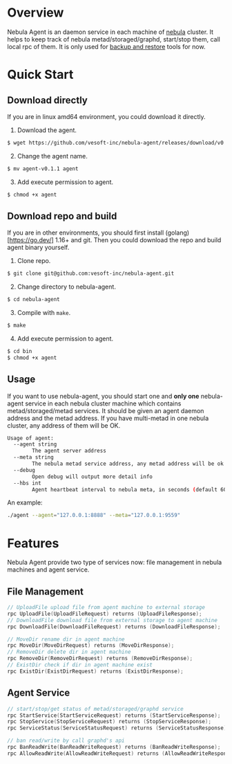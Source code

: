 # Overview

Nebula Agent is an daemon service in each machine of [nebula](https://github.com/vesoft-inc/nebula) cluster. It helps to keep track of nebula metad/storaged/graphd, start/stop them, call local rpc of them.
It is only used for [backup and restore](https://github.com/vesoft-inc/nebula-br) tools for now.

# Quick Start

## Download directly

If you are in linux amd64 environment, you could download it directly.

1. Download the agent.
  ```bash
  $ wget https://github.com/vesoft-inc/nebula-agent/releases/download/v0.1.1/agent-v0.1.1
  ```
2. Change the agent name.
  ```bash
  $ mv agent-v0.1.1 agent
  ```
3. Add execute permission to agent.
  ```bash
  $ chmod +x agent
  ```

## Download repo and build

If you are in other environments, you should first install (golang)[https://go.dev/] 1.16+ and git.
Then you could download the repo and build agent binary yourself.
1. Clone repo.
```bash
$ git clone git@github.com:vesoft-inc/nebula-agent.git
```

2. Change directory to nebula-agent.
```bash
$ cd nebula-agent
```

3. Compile with `make`.
```bash
$ make
```

4. Add execute permission to agent.
```bash
$ cd bin
$ chmod +x agent
```

## Usage

If you want to use nebula-agent, you should start one and **only one** nebula-agent service in each nebula cluster machine which contains metad/storaged/metad services.
It should be given an agent daemon address and the metad address. If you have multi-metad in one nebula cluster, any address of them will be OK.

```bash
Usage of agent:
  --agent string
        The agent server address
  --meta string
        The nebula metad service address, any metad address will be ok
  --debug
        Open debug will output more detail info
  --hbs int
        Agent heartbeat interval to nebula meta, in seconds (default 60)
```

An example:

```bash
./agent --agent="127.0.0.1:8888" --meta="127.0.0.1:9559"
```


# Features

Nebula Agent provide two type of services now: file management in nebula machines and agent service. 

## File Management

```C++
// UploadFile upload file from agent machine to external storage
rpc UploadFile(UploadFileRequest) returns (UploadFileResponse);
// DownloadFile download file from external storage to agent machine
rpc DownloadFile(DownloadFileRequest) returns (DownloadFileResponse);

// MoveDir rename dir in agent machine
rpc MoveDir(MoveDirRequest) returns (MoveDirResponse);
// RemoveDir delete dir in agent machine
rpc RemoveDir(RemoveDirRequest) returns (RemoveDirResponse);
// ExistDir check if dir in agent machine exist
rpc ExistDir(ExistDirRequest) returns (ExistDirResponse);
```

## Agent Service

```C++
// start/stop/get status of metad/storaged/graphd service
rpc StartService(StartServiceRequest) returns (StartServiceResponse);
rpc StopService(StopServiceRequest) returns (StopServiceResponse);
rpc ServiceStatus(ServiceStatusRequest) returns (ServiceStatusResponse);

// ban read/write by call graphd's api
rpc BanReadWrite(BanReadWriteRequest) returns (BanReadWriteResponse);
rpc AllowReadWrite(AllowReadWriteRequest) returns (AllowReadWriteResponse);
```

